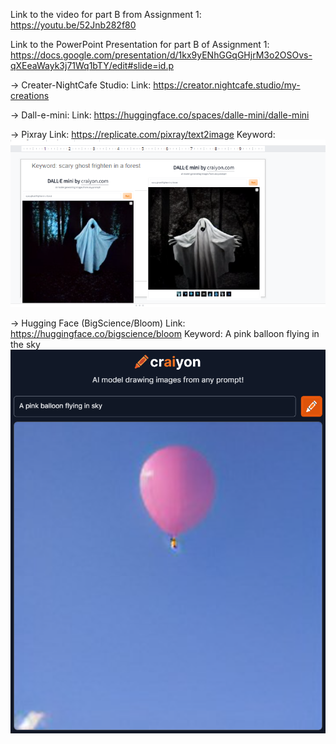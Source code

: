 
Link to the video for part B from Assignment 1: https://youtu.be/52Jnb282f80

Link to the PowerPoint Presentation for part B of Assignment 1: https://docs.google.com/presentation/d/1kx9yENhGGqGHjrM3o2OSOvs-qXEeaWayk3j71Wq1bTY/edit#slide=id.p

-> Creater-NightCafe Studio:
Link: https://creator.nightcafe.studio/my-creations

-> Dall-e-mini:
Link: https://huggingface.co/spaces/dalle-mini/dalle-mini

-> Pixray
Link:  https://replicate.com/pixray/text2image
Keyword:
![alt text](https://github.com/nevilshah444/CMPE-290/blob/main/Assignment%201/Part%20B/images/Screenshot%20(5).png)

-> Hugging Face (BigScience/Bloom)
Link: https://huggingface.co/bigscience/bloom
Keyword: A pink balloon flying in the sky
![alt text](https://github.com/nevilshah444/CMPE-290/blob/main/Assignment%201/Part%20B/images/ss1.png)
